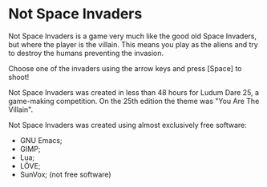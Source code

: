 Not Space Invaders
==================
Not Space Invaders is a game very much like the good old Space Invaders, but where the player is the villain. This means you play as the aliens and try to destroy the humans preventing the invasion.

Choose one of the invaders using the arrow keys and press [Space] to shoot!

Not Space Invaders was created in less than 48 hours for Ludum Dare 25, a game-making competition. On the 25th edition the theme was "You Are The Villain".

Not Space Invaders was created using almost exclusively free software:
- GNU Emacs;
- GIMP;
- Lua;
- LÖVE;
- SunVox; (not free software)